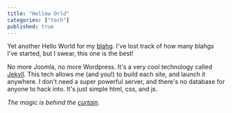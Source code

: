```yaml
---
title: "Hellow Orld"
categories: ["tech"]
published: true
---
```


Yet another Hello World for my [blahg](/blahg/). I've lost track of how many blahgs I've started, but I swear, this one is the best!

No more Joomla, no more Wordpress. It's a very cool technology called [Jekyll](http://jekyllrb.com/). This tech allows me (and you!) to build each site, and launch it anywhere. I don't need a super powerful server, and there's no database for anyone to hack into. It's just simple html, css, and js.

*The magic is behind the <a href="/behind/the/curtain/index.html" class="hidden-link">curtain</a>.*
